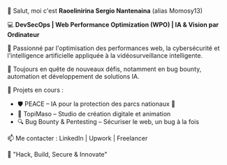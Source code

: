 
  👋 Salut, moi c'est **Raoelinirina Sergio Nantenaina** (alias Momosy13)

💻 **DevSecOps | Web Performance Optimization (WPO) | IA & Vision par Ordinateur**

🚀 Passionné par l'optimisation des performances web, la cybersécurité et l'intelligence artificielle appliquée à la vidéosurveillance intelligente.

🎯 Toujours en quête de nouveaux défis, notamment en bug bounty, automation et développement de solutions IA.

🔹 Projets en cours :

 * 🛡️ PEACE – IA pour la protection des parcs nationaux 🌿
 * 🎨 TopiMaso – Studio de création digitale et animation
 * 🔍 Bug Bounty & Pentesting – Sécuriser le web, un bug à la fois
 
 📫 Me contacter :
LinkedIn | Upwork | Freelancer

🚀 "Hack, Build, Secure & Innovate"
